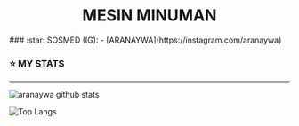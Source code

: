 <h1  align='center'> MESIN MINUMAN </h1>
### :star: SOSMED (IG):
  - [ARANAYWA](https://instagram.com/aranaywa)

### :star: MY STATS
___

![aranaywa github stats](https://github-readme-stats.vercel.app/api?username=aranaywa&layout=compact&theme=chartreuse-dark)

![Top Langs](https://github-readme-stats.vercel.app/api/top-langs/?username=aranaywa&count_private=true&show_icons=true&theme=chartreuse-dark)
